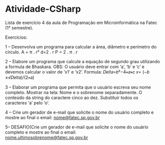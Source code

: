 # Atividade-CSharp
Lista de exercício 4 da aula de Programação em Microinformática na Fatec (1° semestre).

Exercícios:

1 – Desenvolva um programa para calcular a área, diâmetro e perímetro do círculo. A = π . r² d=2 . r P = 2 . π . r

2 – Elabore um programa que calcule a equação de segundo grau utilizando a formula de Bhaskara. OBS: O usuário deve entrar com ‘a’, ‘b’ e ‘c’ e devemos calcular o valor de ‘x1’ e ‘x2’. Formula: 𝐷𝑒𝑙𝑡𝑎=𝑏²−4∗𝑎∗𝑐 𝑥= (−𝑏 ±√𝐷𝑒𝑙𝑡𝑎)/(2∗𝑎)

3 – Elaborar um programa que permita que o usuário escreva seu nome completo. Mostrar na tela: Nome e o sobrenome separadamente. O conteúdo da string do caractere cinco ao dez. Substituir todos os caracteres ‘a’ pelo ‘o’.

4 – Crie um gerador de e-mail que solicite o nome do usuário completo e mostre ao final o email: nome@fatec.sp.gov.br

5– DESAFIO(Crie um gerador de e-mail que solicite o nome do usuário completo e mostre ao final o email: nome.ultimosobrenome@fatec.sp.gov.br
